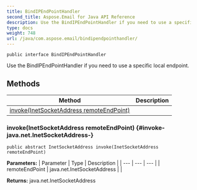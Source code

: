 ```yaml
---
title: BindIPEndPointHandler
second_title: Aspose.Email for Java API Reference
description: Use the BindIPEndPointHandler if you need to use a specific local endpoint.
type: docs
weight: 748
url: /java/com.aspose.email/bindipendpointhandler/
---
```

```
public interface BindIPEndPointHandler
```

Use the BindIPEndPointHandler if you need to use a specific local endpoint.
## Methods

| Method | Description |
| --- | --- |
| [invoke(InetSocketAddress remoteEndPoint)](#invoke-java.net.InetSocketAddress-) |  |
### invoke(InetSocketAddress remoteEndPoint) {#invoke-java.net.InetSocketAddress-}
```
public abstract InetSocketAddress invoke(InetSocketAddress remoteEndPoint)
```




**Parameters:**
| Parameter | Type | Description |
| --- | --- | --- |
| remoteEndPoint | java.net.InetSocketAddress |  |

**Returns:**
java.net.InetSocketAddress
